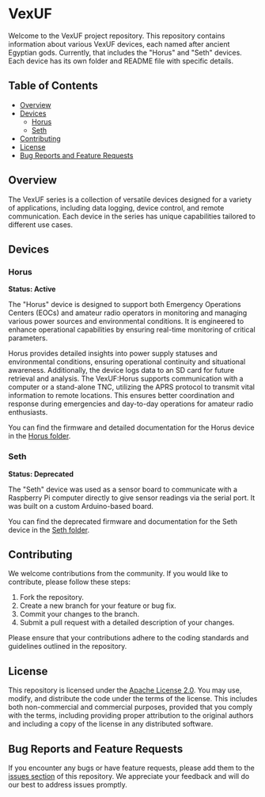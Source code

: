 # VexUF

Welcome to the VexUF project repository. This repository contains information about various VexUF devices, each named after ancient Egyptian gods. Currently, that includes the "Horus" and "Seth" devices. Each device has its own folder and README file with specific details.

## Table of Contents

- [Overview](#overview)
- [Devices](#devices)
  - [Horus](#horus)
  - [Seth](#seth)
- [Contributing](#contributing)
- [License](#license)
- [Bug Reports and Feature Requests](#bug-reports-and-feature-requests)

## Overview

The VexUF series is a collection of versatile devices designed for a variety of applications, including data logging, device control, and remote communication. Each device in the series has unique capabilities tailored to different use cases.

## Devices

### Horus

**Status: Active**

The "Horus" device is designed to support both Emergency Operations Centers (EOCs) and amateur radio operators in monitoring and managing various power sources and environmental conditions. It is engineered to enhance operational capabilities by ensuring real-time monitoring of critical parameters. 

Horus provides detailed insights into power supply statuses and environmental conditions, ensuring operational continuity and situational awareness. Additionally, the device logs data to an SD card for future retrieval and analysis. The VexUF:Horus supports communication with a computer or a stand-alone TNC, utilizing the APRS protocol to transmit vital information to remote locations. This ensures better coordination and response during emergencies and day-to-day operations for amateur radio enthusiasts.

You can find the firmware and detailed documentation for the Horus device in the [Horus folder](./horus_fw).

### Seth

**Status: Deprecated**

The "Seth" device was used as a sensor board to communicate with a Raspberry Pi computer directly to give sensor readings via the serial port. It was built on a custom Arduino-based board. 

You can find the deprecated firmware and documentation for the Seth device in the [Seth folder](./seth).

## Contributing

We welcome contributions from the community. If you would like to contribute, please follow these steps:

1. Fork the repository.
2. Create a new branch for your feature or bug fix.
3. Commit your changes to the branch.
4. Submit a pull request with a detailed description of your changes.

Please ensure that your contributions adhere to the coding standards and guidelines outlined in the repository.

## License

This repository is licensed under the [Apache License 2.0](./LICENSE). You may use, modify, and distribute the code under the terms of the license. This includes both non-commercial and commercial purposes, provided that you comply with the terms, including providing proper attribution to the original authors and including a copy of the license in any distributed software.


## Bug Reports and Feature Requests

If you encounter any bugs or have feature requests, please add them to the [issues section](https://github.com/alybadawy/VexUF-Firmwares/issues) of this repository. We appreciate your feedback and will do our best to address issues promptly.

